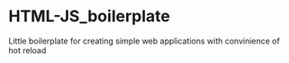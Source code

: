 # HTML-JS_boilerplate
Little boilerplate for creating simple web applications with convinience of hot reload
